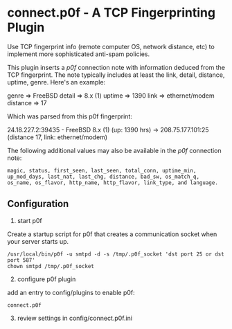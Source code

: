connect.p0f - A TCP Fingerprinting Plugin
========================

Use TCP fingerprint info (remote computer OS, network distance, etc) to
implement more sophisticated anti-spam policies.

This plugin inserts a _p0f_ connection note with information deduced
from the TCP fingerprint. The note typically includes at least the link,
detail, distance, uptime, genre. Here's an example:

 genre    => FreeBSD
 detail   => 8.x (1)
 uptime   => 1390
 link     => ethernet/modem
 distance => 17

Which was parsed from this p0f fingerprint:

  24.18.227.2:39435 - FreeBSD 8.x (1) (up: 1390 hrs)
    -> 208.75.177.101:25 (distance 17, link: ethernet/modem)

The following additional values may also be available in
the _p0f_ connection note:

    magic, status, first_seen, last_seen, total_conn, uptime_min, up_mod_days, last_nat, last_chg, distance, bad_sw, os_match_q, os_name, os_flavor, http_name, http_flavor, link_type, and language.


Configuration
-----------------

1. start p0f

Create a startup script for p0f that creates a communication socket when your
server starts up.

    /usr/local/bin/p0f -u smtpd -d -s /tmp/.p0f_socket 'dst port 25 or dst port 587'
    chown smtpd /tmp/.p0f_socket

2. configure p0f plugin

add an entry to config/plugins to enable p0f:

    connect.p0f


3. review settings in config/connect.p0f.ini


